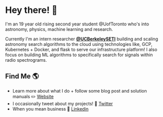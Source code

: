 # Hey there! 👋

I'm an 19 year old rising second year student @UofToronto who's into astronomy, physics, machine learning and research. 

Currently I'm an intern researcher **[@UCBerkeleySETI](https://github.com/UCBerkeleySETI)** building and scaling astronomy search algorithms to the cloud using technologies like, GCP, Kubernetes + Docker, and flask to serve our infrastructure platform! I also focus on building ML algorithms to specifically search for signals within radio spectrograms.

## Find Me 🌎

  - Learn more about what I do + follow some blog post and solution manuals ✏️ [Website](https://peterma.ca/) 
  - I occasionally tweet about my projects! 💬 [Twitter](https://twitter.com/peterma02)  
  - When you mean business 💼 [Linkedin](https://www.linkedin.com/in/peter-ma-37a917162/)  

